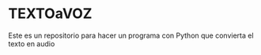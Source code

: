 # TEXTOaVOZ
Este es un repositorio para hacer un programa con Python que convierta el texto en audio
